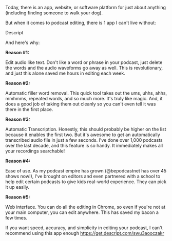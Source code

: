 ---
---

Today, there is an app, website, or software platform for just about anything (including finding someone to walk your dog).

But when it comes to podcast editing, there is 1 app I can't live without:

Descript 

And here's why:

**Reason #1:**

Edit audio like text. Don't like a word or phrase in your podcast, just delete the words and the audio waveforms go away as well. This is revolutionary, and just this alone saved me hours in editing each week. 

**Reason #2:** 

Automatic filler word removal. This quick tool takes out the ums, uhhs, ahhs, mmhmms, repeated words, and so much more. It's truly like magic. And, it does a good job of taking them out cleanly so you can't even tell it was there in the first place. 

**Reason #3:**

Automatic Transcription. Honestly, this should probably be higher on the list because it enables the first two. But it's awesome to get an automatically transcribed audio file in just a few seconds. I've done over 1,000 podcasts over the last decade, and this feature is so handy. It immediately makes all your recordings searchable! 

**Reason #4:**

Ease of use. As my podcast empire has grown (@bepodcastnet has over 45 shows now!), I've brought on editors and even partnered with a school to help edit certain podcasts to give kids real-world experience. They can pick it up easily. 

**Reason #5:**

Web interface. You can do all the editing in Chrome, so even if you're not at your main computer, you can edit anywhere. This has saved my bacon a few times. 

If you want speed, accuracy, and simplicity in editing your podcast, I can't recommend using this app enough https://get.descript.com/swu3aooczakr